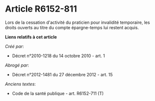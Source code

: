 # Article R6152-811

Lors de la cessation d'activité du praticien pour invalidité temporaire, les droits ouverts au titre du compte épargne-temps
lui restent acquis.

**Liens relatifs à cet article**

_Créé par_:

  - Décret n°2010-1218 du 14 octobre 2010 - art. 1

_Abrogé par_:

  - Décret n°2012-1481 du 27 décembre 2012 - art. 15

_Anciens textes_:

  - Code de la santé publique - art. R6152-711 (T)
